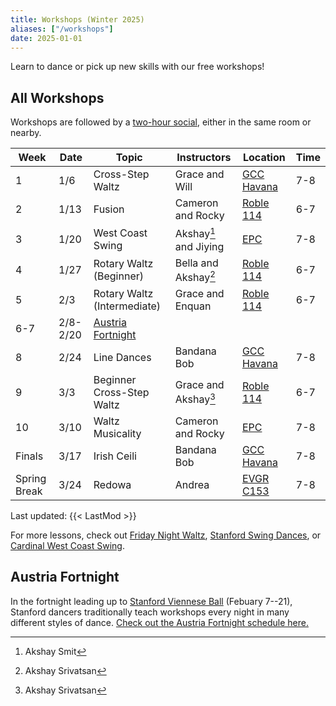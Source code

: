 ```yaml
---
title: Workshops (Winter 2025)
aliases: ["/workshops"]
date: 2025-01-01
---
```


Learn to dance or pick up new skills with our free workshops!

<!--more-->

## All Workshops

Workshops are followed by a [two-hour social](/events), either in the same room
or nearby.

| Week         | Date     | Topic                          | Instructors           | Location           | Time |
|--------------|----------|--------------------------------|-----------------------|--------------------|------|
| 1            | 1/6      | Cross-Step Waltz               | Grace and Will        | [GCC Havana][gcc]  | 7-8  |
| 2            | 1/13     | Fusion                         | Cameron and Rocky     | [Roble 114][roble] | 6-7  |
| 3            | 1/20     | West Coast Swing               | Akshay[^1] and Jiying | [EPC][epc]         | 7-8  |
| 4            | 1/27     | Rotary Waltz (Beginner)        | Bella and Akshay[^2]  | [Roble 114][roble] | 6-7  |
| 5            | 2/3      | Rotary Waltz (Intermediate)    | Grace and Enquan      | [Roble 114][roble] | 6-7  |
| 6-7          | 2/8-2/20 | [Austria Fortnight][fortnight] |                       |                    |      |
| 8            | 2/24     | Line Dances                    | Bandana Bob           | [GCC Havana][gcc]  | 7-8  |
| 9            | 3/3      | Beginner Cross-Step Waltz      | Grace and Akshay[^2]  | [Roble 114][roble] | 6-7  |
| 10           | 3/10     | Waltz Musicality               | Cameron and Rocky     | [EPC][epc]         | 7-8  |
| Finals       | 3/17     | Irish Ceili                    | Bandana Bob           | [GCC Havana][gcc]  | 7-8  |
| Spring Break | 3/24     | Redowa                         | Andrea                | [EVGR C153][evgr]  | 7-8  |

[^1]: Akshay Smit
[^2]: Akshay Srivatsan

Last updated: {{< LastMod >}}

For more lessons, check out [Friday Night Waltz][fnw], [Stanford Swing
Dances][ssd], or [Cardinal West Coast Swing][wcs].

## Austria Fortnight

In the fortnight leading up to [Stanford Viennese Ball][vball] (Febuary 7--21),
Stanford dancers traditionally teach workshops every night in many different
styles of dance. [Check out the Austria Fortnight schedule here.][fortnight]

[epc]: /info/locations/#elliott-program-center
[roble]: /info/locations/#roble-gym
[gcc]: /info/locations/#graduate-community-center
[rains]: /info/locations/#rains-houses
[ssd]: https://swing.stanford.edu
[wcs]: https://www.facebook.com/cardinalswing/
[fnw]: http://fridaynightwaltz.com/
[vball]: https://vienneseball.stanford.edu
[fortnight]: /posts/25win-fortnight
[evgr]: /info/locations/#escondido-village-graduate-residences
